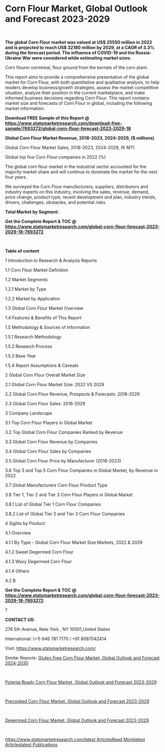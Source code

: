 <h1>Corn Flour Market, Global Outlook and Forecast 2023-2029</h1><br/><p><strong>The global Corn Flour market was valued at US$ 25550 million in 2022 and is projected to reach US$ 32180 million by 2029, at a <strong>CAGR</strong> of 3.3% during the forecast period. The influence of COVID-19 and the Russia-Ukraine War were considered while estimating market sizes.</strong></p>
 
 
 
 <p>Corn flouror cornmeal, flour ground from the kernels of the corn plant.</p>
 
 
 
 <p>This report aims to provide a comprehensive presentation of the global market for Corn Flour, with both quantitative and qualitative analysis, to help readers develop business/growth strategies, assess the market competitive situation, analyze their position in the current marketplace, and make informed business decisions regarding Corn Flour. This report contains market size and forecasts of Corn Flour in global, including the following market information:</p>
 
 
 
 <p><strong>Download FREE Sample of this Report @ <a href="https://www.statsmarketresearch.com/download-free-sample/7693272/global-corn-flour-forecast-2023-2029-18">https://www.statsmarketresearch.com/download-free-sample/7693272/global-corn-flour-forecast-2023-2029-18</a></strong></p>
 
 
 
 <p><strong>Global Corn Flour Market Revenue, 2018-2023, 2024-2029, ($ millions)</strong></p>
 
 
 
 <p>Global Corn Flour Market Sales, 2018-2023, 2024-2029, (K MT)</p>
 
 
 
 <p>Global top five Corn Flour companies in 2022 (%)</p>
 
 
 
 <p>The global corn flour market in the industrial sector accounted for the majority market share and will continue to dominate the market for the next four years.</p>
 
 
 
 <p>We surveyed the Corn Flour manufacturers, suppliers, distributors and industry experts on this industry, involving the sales, revenue, demand, price change, product type, recent development and plan, industry trends, drivers, challenges, obstacles, and potential risks.</p>
 
 
 
 <p><strong>Total Market by Segment:</strong></p>
 
 
 
 <div><b>Get the Complete Report & TOC @ <a href="https://www.statsmarketresearch.com/global-corn-flour-forecast-2023-2029-18-7693272">https://www.statsmarketresearch.com/global-corn-flour-forecast-2023-2029-18-7693272</a></b></div>
 
 
 
 <p><br />
 
 <b>Table of content</b></p>
 
 
 
 <p>1 Introduction to Research & Analysis Reports<br />
 
 1.1 Corn Flour Market Definition<br />
 
 1.2 Market Segments<br />
 
 1.2.1 Market by Type<br />
 
 1.2.2 Market by Application<br />
 
 1.3 Global Corn Flour Market Overview<br />
 
 1.4 Features & Benefits of This Report<br />
 
 1.5 Methodology & Sources of Information<br />
 
 1.5.1 Research Methodology<br />
 
 1.5.2 Research Process<br />
 
 1.5.3 Base Year<br />
 
 1.5.4 Report Assumptions & Caveats<br />
 
 2 Global Corn Flour Overall Market Size<br />
 
 2.1 Global Corn Flour Market Size: 2022 VS 2029<br />
 
 2.2 Global Corn Flour Revenue, Prospects & Forecasts: 2018-2029<br />
 
 2.3 Global Corn Flour Sales: 2018-2029<br />
 
 3 Company Landscape<br />
 
 3.1 Top Corn Flour Players in Global Market<br />
 
 3.2 Top Global Corn Flour Companies Ranked by Revenue<br />
 
 3.3 Global Corn Flour Revenue by Companies<br />
 
 3.4 Global Corn Flour Sales by Companies<br />
 
 3.5 Global Corn Flour Price by Manufacturer (2018-2023)<br />
 
 3.6 Top 3 and Top 5 Corn Flour Companies in Global Market, by Revenue in 2022<br />
 
 3.7 Global Manufacturers Corn Flour Product Type<br />
 
 3.8 Tier 1, Tier 2 and Tier 3 Corn Flour Players in Global Market<br />
 
 3.8.1 List of Global Tier 1 Corn Flour Companies<br />
 
 3.8.2 List of Global Tier 2 and Tier 3 Corn Flour Companies<br />
 
 4 Sights by Product<br />
 
 4.1 Overview<br />
 
 4.1.1 By Type - Global Corn Flour Market Size Markets, 2022 & 2029<br />
 
 4.1.2 Sweet Degermed Corn Flour<br />
 
 4.1.3 Waxy Degermed Corn Flour<br />
 
 4.1.4 Others<br />
 
 4.2 B</p>
 
 
 
 <div><b>Get the Complete Report & TOC @ <a href="https://www.statsmarketresearch.com/global-corn-flour-forecast-2023-2029-18-7693272">https://www.statsmarketresearch.com/global-corn-flour-forecast-2023-2029-18-7693272</a></b></div>
 
 
 
 <p>? </p>
 
 
 
 <p><b>CONTACT US:</b><br />
 
 276 5th Avenue, New York , NY 10001,United States<br />
 
 International: (+1) 646 781 7170 / +91 8087042414<br />
 
 Visit: <a href="https://www.statsmarketresearch.com/">https://www.statsmarketresearch.com/</a><br />
 
 Similar Reports: <a href="https://www.statsmarketresearch.com/global-corn-flour-forecast-2023-2029-18-7693272">Gluten Free Corn Flour Market, Global Outlook and Forecast 2024-2030</a><br />
 
 <br />
 
 <a href="https://www.statsmarketresearch.com/global-corn-flour-forecast-2023-2029-18-7693272">Polenta Ready Corn Flour Market, Global Outlook and Forecast 2023-2029</a><br />
 
 <br />
 
 <a href="https://www.statsmarketresearch.com/global-corn-flour-forecast-2023-2029-18-7693272">Precooked Corn Flour Market, Global Outlook and Forecast 2023-2029</a><br />
 
 <br />
 
 <a href="https://www.statsmarketresearch.com/global-corn-flour-forecast-2023-2029-18-7693272">Degermed Corn Flour Market, Global Outlook and Forecast 2023-2029</a><br />
 
 <br />
 
 <a href="https://gyeongbokgung.com">https://www.statsmarketresearch.com/</a><a href="https://hallyeomaritime.com">latest Articles</a><a href="https://jingwansa.com">Read More</a><a href="https://nguoiviet.jp/">latest Articles</a><a href="https://www.intelmarketresearch.com/">latest Publications</a></p>